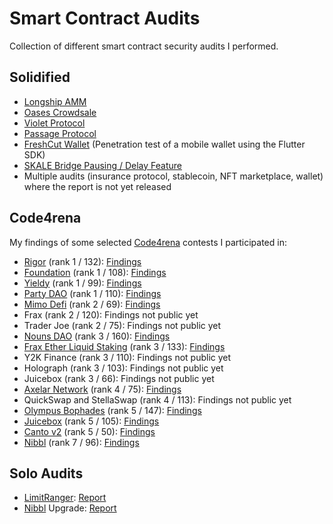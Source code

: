 # Smart Contract Audits
Collection of different smart contract security audits I performed.

## Solidified
- [Longship AMM](https://github.com/solidified-platform/audits/blob/master/Audit%20Report%20-%20Longship.pdf)
- [Oases Crowdsale](https://github.com/solidified-platform/audits/blob/master/Audit%20Report%20-%20Oases%20Crowdsale.pdf)
- [Violet Protocol](https://github.com/solidified-platform/audits/blob/master/Audit%20Report%20-%20Violet%20Protocol.pdf)
- [Passage Protocol](https://github.com/solidified-platform/audits/blob/master/Audit%20Report%20-%20Passage%20Protocol.pdf)
- [FreshCut Wallet](https://github.com/oak-security/audit-reports/blob/master/FreshCut/Audit%20Report%20-%20FreshCut%20Audit.pdf) (Penetration test of a mobile wallet using the Flutter SDK)
- [SKALE Bridge Pausing / Delay Feature](https://github.com/solidified-platform/audits/blob/master/Audit%20Report%20-%20SKALE.pdf)
- Multiple audits (insurance protocol, stablecoin, NFT marketplace, wallet) where the report is not yet released

## Code4rena

My findings of some selected [Code4rena](https://code4rena.com/) contests I participated in:
- [Rigor](https://code4rena.com/reports/2022-08-rigor) (rank 1 / 132): [Findings](reports/c4/rigor.md)
- [Foundation](https://code4rena.com/reports/2022-08-foundation) (rank 1 / 108): [Findings](reports/c4/foundation.md)
- [Yieldy](https://code4rena.com/reports/2022-06-yieldy) (rank 1 / 99): [Findings](reports/c4/yieldy.md)
- [Party DAO](https://code4rena.com/reports/2022-09-party) (rank 1 / 110): [Findings](reports/c4/party.md)
- [Mimo Defi](https://code4rena.com/reports/2022-08-mimo) (rank 2 / 69): [Findings](reports/c4/mimo.md)
- Frax (rank 2 / 120): Findings not public yet
- Trader Joe (rank 2 / 75): Findings not public yet
- [Nouns DAO](https://code4rena.com/reports/2022-08-nounsdao) (rank 3 / 160): [Findings](reports/c4/nouns.md)
- [Frax Ether Liquid Staking](https://code4rena.com/reports/2022-09-frax) (rank 3 / 133): [Findings](reports/c4/frxeth.md)
- Y2K Finance (rank 3 / 110): Findings not public yet
- Holograph (rank 3 / 103): Findings not public yet
- Juicebox (rank 3 / 66): Findings not public yet
- [Axelar Network](https://code4rena.com/reports/2022-07-axelar) (rank 4 / 75): [Findings](reports/c4/axelar.md)
- QuickSwap and StellaSwap (rank 4 / 113): Findings not public yet
- [Olympus Bophades](https://code4rena.com/reports/2022-08-olympus) (rank 5 / 147): [Findings](reports/c4/olympus.md)
- [Juicebox](https://code4rena.com/reports/2022-07-juicebox) (rank 5 / 105): [Findings](reports/c4/juicebox.md)
- [Canto v2](https://code4rena.com/reports/2022-06-canto-v2) (rank 5 / 50): [Findings](reports/c4/canto2.md)
- [Nibbl](https://code4rena.com/reports/2022-06-nibbl) (rank 7 / 96): [Findings](reports/c4/nibbl.md)

## Solo Audits
- [LimitRanger](https://github.com/LimitRangerOrg/contract): [Report](reports/solo/limitranger.pdf)
- [Nibbl](https://nibbl.xyz/) Upgrade: [Report](reports/solo/nibbl.md)
